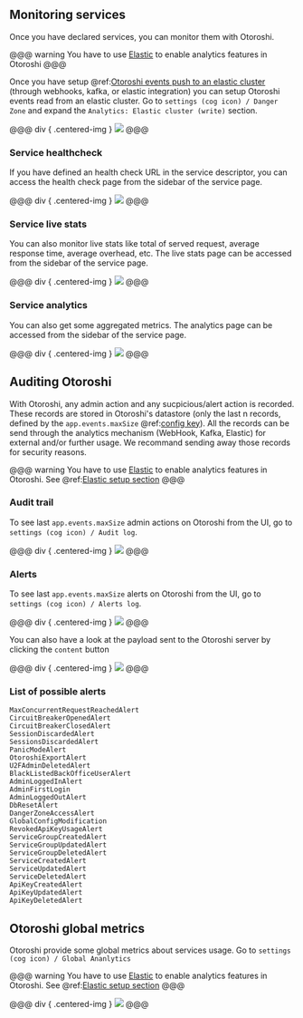 ## Monitoring services

Once you have declared services, you can monitor them with Otoroshi.

@@@ warning
You have to use [Elastic](https://www.elastic.co) to enable analytics features in Otoroshi
@@@

<!-- TODO: data exporter kill elastic write config-->
Once you have setup @ref:[Otoroshi events push to an elastic cluster](../integrations/analytics.md) (through webhooks, kafka, or elastic integration) you can setup Otoroshi events read from an elastic cluster. Go to `settings (cog icon) / Danger Zone` and expand the `Analytics: Elastic cluster (write)` section.

@@@ div { .centered-img }
<img src="../img/push-to-elastic.png" />
@@@

### Service healthcheck

If you have defined an health check URL in the service descriptor, you can access the health check page from the sidebar of the service page.

@@@ div { .centered-img }
<img src="../img/service-healthcheck.png" />
@@@

### Service live stats

You can also monitor live stats like total of served request, average response time, average overhead, etc. The live stats page can be accessed from the sidebar of the service page.

@@@ div { .centered-img }
<img src="../img/service-live-stats.png" />
@@@

### Service analytics

You can also get some aggregated metrics. The analytics page can be accessed from the sidebar of the service page.

@@@ div { .centered-img }
<img src="../img/service-analytics.png" />
@@@

## Auditing Otoroshi

With Otoroshi, any admin action and any sucpicious/alert action is recorded. These records are stored in Otoroshi's datastore (only the last n records, defined by the `app.events.maxSize` @ref:[config key](../firstrun/configfile.md)). All the records can be send through the analytics mechanism (WebHook, Kafka, Elastic) for external and/or further usage. We recommand sending away those records for security reasons.

@@@ warning
You have to use [Elastic](https://www.elastic.co) to enable analytics features in Otoroshi. See @ref:[Elastic setup section](../integrations/analytics.md)
@@@

### Audit trail

To see last `app.events.maxSize` admin actions on Otoroshi from the UI, go to `settings (cog icon) / Audit log`.

@@@ div { .centered-img }
<img src="../img/audit-log.png" />
@@@

### Alerts
<!-- FIXME: if dataexporters "ALERTS" not set, it can't works: explain that -->
To see last `app.events.maxSize` alerts on Otoroshi from the UI, go to `settings (cog icon) / Alerts log`.

@@@ div { .centered-img }
<img src="../img/alerts-log.png" />
@@@

You can also have a look at the payload sent to the Otoroshi server by clicking the `content` button

@@@ div { .centered-img }
<img src="../img/alerts-log-content.png" />
@@@

### List of possible alerts

```
MaxConcurrentRequestReachedAlert
CircuitBreakerOpenedAlert
CircuitBreakerClosedAlert
SessionDiscardedAlert
SessionsDiscardedAlert
PanicModeAlert
OtoroshiExportAlert
U2FAdminDeletedAlert
BlackListedBackOfficeUserAlert
AdminLoggedInAlert
AdminFirstLogin
AdminLoggedOutAlert
DbResetAlert
DangerZoneAccessAlert
GlobalConfigModification
RevokedApiKeyUsageAlert
ServiceGroupCreatedAlert
ServiceGroupUpdatedAlert
ServiceGroupDeletedAlert
ServiceCreatedAlert
ServiceUpdatedAlert
ServiceDeletedAlert
ApiKeyCreatedAlert
ApiKeyUpdatedAlert
ApiKeyDeletedAlert
```

## Otoroshi global metrics

Otoroshi provide some global metrics about services usage.  Go to `settings (cog icon) / Global Ananlytics`

@@@ warning
You have to use [Elastic](https://www.elastic.co) to enable analytics features in Otoroshi. See @ref:[Elastic setup section](../integrations/analytics.md)
@@@

@@@ div { .centered-img }
<img src="../img/global-analytics.png" />
@@@
